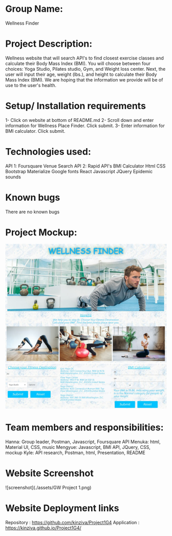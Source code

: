# Group Name: 
Wellness Finder
# Project Description: 
Wellness website that will search API's to find closest exercise classes and calculate their Body Mass Index (BMI). You will choose between four choices: Yoga Studio, Pilates studio, Gym, and Weight loss center. Next, the user will input their age, weight (lbs.), and height to calculate their Body Mass Index (BMI). We are hoping that the information we provide will be of use to the user's health. 
# Setup/ Installation requirements
1- Click on website at bottom of README.md
2- Scroll down and enter information for Wellness Place Finder. Click submit. 
3- Enter information for BMI calculator. Click submit. 
# Technologies used:
API 1: Foursquare Venue Search
API 2: Rapid API's BMI Calculator
Html
CSS
Bootstrap
Materialize
Google fonts
React
Javascript
JQuery
Epidemic sounds
# Known bugs
There are no known bugs
# Project Mockup:
![Home Page Screenshot](./assets/appHome.JPG)
![Places and Bmi function Screenshot](./assets/APIplacesBmi.JPG)

# Team members and responsibilities:
Hanna: Group leader, Postman, Javascript, Foursquare API
Menuka: html, Material UI, CSS, music
Mengyue: Javascript, BMI API, JQuery, CSS, mockup
Kyle: API research, Postman, html, Presentation, README
# Website Screenshot
![screenshot](./assets/GW Project 1.png)
# Website Deployment links
Repository : https://github.com/kinziva/Project1G4
Application : https://kinziva.github.io/Project1G4/


